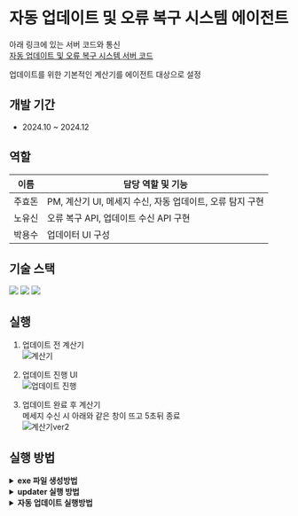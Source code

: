 # 자동 업데이트 및 오류 복구 시스템 에이전트 
아래 링크에 있는 서버 코드와 통신
<br>[자동 업데이트 및 오류 복구 시스템 서버 코드](https://github.com/Hyodonjoo/version-management-server.git)

업데이트를 위한 기본적인 계산기를 에이전트 대상으로 설정

## 개발 기간
- 2024.10 ~ 2024.12

## 역할
| 이름 | 담당 역할 및 기능 |
| ------ |  ------ |
| 주효돈 | PM, 계산기 UI, 메세지 수신, 자동 업데이트, 오류 탐지 구현 |
| 노유신 | 오류 복구 API, 업데이트 수신 API 구현 |
| 박용수 | 업데이터 UI 구성 |

## 기술 스택
<img src="https://img.shields.io/badge/python-3776AB?style=for-the-badge&logo=python&logoColor=white"/>
<img src="https://img.shields.io/badge/javascript-F7DF1E?style=for-the-badge&logo=javascript&logoColor=black"/>
<img src="https://img.shields.io/badge/nodejs-5FA04E?style=for-the-badge&logo=nodedotjs&logoColor=white"/>

## 실행
1. 업데이트 전 계산기
<br>![계산기](https://github.com/user-attachments/assets/9e93cc19-e93d-420c-a456-4f4115d797e7)

2. 업데이트 진행 UI
<br> ![업데이트 진행](https://github.com/user-attachments/assets/b2be1ef9-2120-4ce4-8bcd-551e715a8818)

3. 업데이트 완료 후 계산기
<br> 메세지 수신 시 아래와 같은 창이 뜨고 5초뒤 종료
<br> ![계산기ver2](https://github.com/user-attachments/assets/9edfb558-d7d7-4f08-a127-c230f2575567)

## 실행 방법

<details> 
  <summary><b>exe 파일 생성방법</b></summary>
 
Calculator.py가 저장되어있는 폴더(src폴더)로 이동하여
<br/>`pyinstaller --onefile Calculator.py`
<br/>또는
<br/>`pyinstaller --noconsole Calculator.py`
<br/>를 입력하면 해당 폴더 내에 dist 폴더가 생성됨.
<br/> 1번째 방법으로는 exe파일 자체는 어디에 옮기더라도 정상적으로 작동이 가능해야함
<br/> 2번쨰 방법으로는 Calculator.exe가 위치한 폴더에 \_internal이 있어야 실행이 가능.
<br/>만약 파일에 엑세스 할 수 없다고 나올경우, 관리자 권한으로 실행 (외부로부터 받은 exe 파일이라 윈도우에서 권한을 막은것)

</details>

<details> 
  <summary><b>updater 실행 방법</b></summary>

### 사전 조건

1. 서버가 실행되어 있어야 합니다.
2. Calculator.exe의 실행파일 위치는 `dist/Calculator/Calculator.exe`에 있어야 합니다.
3. 아래 명령어 모두 프로젝트의 가장 상위 디렉토리에서 실행해야 합니다. (src 폴더 바깥)

### 개발 중에 실행하기
1. `py update_ui_main.py ` 명령어 실행해서 UI 창 뜨면, `업데이트 확인` 버튼 누른 후 `업데이트 시작` 버튼 누름

- 그럼 업데이터가 탐지한 에러 내용들을 UI 텍스트 리스트 박스에 표시함.
- 그 다음에 UI 상태 라벨은 "에러 탐지 완료" 라는 문구가 뜸.

### 실행 파일 생성하기

1. `pyinstaller --onefile --distpath updater src/updater.py` 명령어로 Calculator.exe와 다른 폴더에 updater.exe 실행파일 생성
2. updater.exe를 실행

</details>

<details> 
  <summary><b>자동 업데이트 실행방법</b></summary>
 
Calculator.py에 있는 call_update_ui_main(root):에 절대 경로를 확인하는 script_path에 update_management_ui/update_ui_main.py가 있는 경로를 넣어서 경로중 \를 /로 바꾸고 Calculator.py가 저장되어있는 폴더(src폴더)로 이동하여 `pyinstaller --onefile Calculator.py `
 dist 폴더가 생성되고 Calculator.exe 실행

</details>
